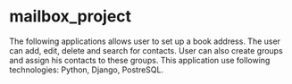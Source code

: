 # mailbox_project
The following applications allows user to set up a book address. The user can add, edit, delete and search for contacts. User can also create groups and assign his contacts to these groups.
This application use following technologies: Python, Django, PostreSQL.
